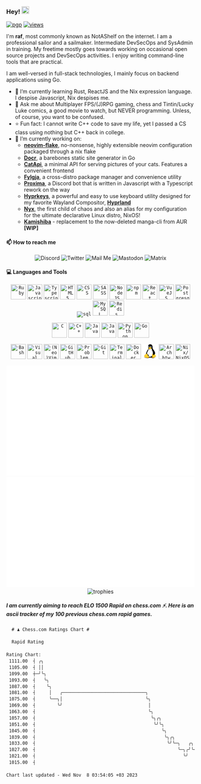### Hey! <img src="../assets/Hi.gif" width="20px" height="20px">

[![pgp](https://img.shields.io/badge/pgp-0xBA46BCC36E912922-313131?style=flat&labelColor=545454&color=313131)](https://github.com/notashelf.gpg) [![views](https://komarev.com/ghpvc/?username=notashelf&style=flat&color=313131&label=views)](https://github.com/notashelf)

I'm **raf**, most commonly known as NotAShelf on the internet. I am a professional sailor and a sailmaker. Intermediate DevSecOps and SysAdmin in training.
My freetime mostly goes towards working on occasional open source projects and DevSecOps activities. I enjoy writing command-line tools that are practical.

I am well-versed in full-stack technologies, I mainly focus on backend applications using Go.

- 🌱 I’m currently learning Rust, ReactJS and the Nix expression language. I despise Javascript, Nix despises me.
- 💬 Ask me about Multiplayer FPS/(J)RPG gaming, chess and Tintin/Lucky Luke comics, a good movie to watch, but NEVER programming. Unless, of course, you want to be confused.
- ⭐ Fun fact: I cannot write C++ code to save my life, yet I passed a CS class using nothing but C++ back in college.
- 🔭 I’m currently working on:
  - [**neovim-flake**](https://github.com/notashelf/neovim-flake), no-nonsense, highly extensible neovim configuration packaged through a nix flake
  - [**Docr**](https://github.com/notashelf/docr), a barebones static site generator in Go
  - [**CatApi**](https://github.com/notashelf/catApi), a minimal API for serving pictures of your cats. Features a convenient frontend
  - [**Fylgja**](https://github.com/hyprland-communştyf/Fylgja), a cross-distro package manager and convenience utility
  - [**Proxima**](https://github.com/NeuShore/Proxima), a Discord bot that is written in Javascript with a Typescript rework on the way
  - [**Hyprkeys**](https://github.com/hyprland-community/Hyprkeys), a powerful and easy to use keyboard utility designed for my favorite Wayland Compositor,
    [**Hyprland**](https://github.com/hyprwm/Hyprland)
  - [**Nyx**](https://github.com/notashelf/nyx), the first child of chaos and also an alias for my configuration for the ultimate declarative Linux distro, NixOS!
  - [**Kamishiba**](https://github.com/notashelf/kamishiba) - replacement to the now-deleted manga-cli from AUR **[WIP]**

#### 📫 How to reach me

<p align="center">
<img title="Discord" href="https://discord.gg/TS6w3TYZRM" src="../main/assets/icons/discord.svg" width="3.5%">
<img title="Twitter" href="https://twitter.com/NotAShelf" src="../main/assets/icons/twitter.svg" width="3.5%">
<img title="Mail Me" href="mailto:me@notashelf.dev" src="../main/assets/icons/gmail.svg" width="3.5%">
<img title="Mastodon" href="mailto:me@notashelf.dev" src="../main/assets/icons/mastodon.svg" width="3.5%">
<img title="Matrix" href="mailto:me@notashelf.dev" src="../main/assets/icons/matrix.svg" width="3.5%">

#### 💻 Languages and Tools

<p align="center">
  <code><img title="Ruby" height="40" width="40" src="../main/assets/icons/ruby.png"></code>
  <code><img title="Javascript" height="40" width="40" src="../main/assets/icons/Javascript.png"></code>
  <code><img title="Typescript" height="40" width="40" src="../main/assets/icons/typescript.png"></code>
  <code><img title="HTML5" height="40" width="40" src="../main/assets/icons/html5.svg"></code>
  <code><img title="CSS" height="40" width="40" src="../main/assets/icons/css.svg"></code>
  <code><img title="SASS" height="40" width="40" src="../main/assets/icons/sass.svg"></code>
  <code><img title="NodeJS" height="40" width="40" src="../main/assets/icons/nodejs.png"></code>
  <code><img title="npm" height="40" width="40" src="../main/assets/icons/npm.svg"></code>
  <code><img title="React" height="40" width="40" src="../main/assets/icons/react-original-wordmark.svg"></code>
  <code><img title="VueJS" height="40" width="40" src="../main/assets/icons/vuejs-original-wordmark.svg"></code>
  <code><img title="Postgresql" height="40" width="40" src="../main/assets/icons/postgresql.png"></code>
  <code><img title="SQL" height="40" width="40" src="../main/assets/icons/sql.png" alt="sql"></code>
  <code><img title="MySQL" height="40" width="40" src="../main/assets/icons/mysql.svg"></code>
  <code><img title="Redis" height="40" width="40" src="../main/assets/icons/redis.png"></code>
</p>
<p align="center">
  <code><img title="C" height="40" width="40" src="../main/assets/icons/c.svg"></code>
  <code><img title="C++" height="40" width="40"  src="../main/assets/icons/cpp.svg"></code>
  <code><img title="Java" height="40" width="40" src="../main/assets/icons/java.png"></code>
  <code><img title="Java" height="40" width="40" src="../main/assets/icons/kotlin.png"></code>
  <code><img title="Python" height="40" width="40" src="../main/assets/icons/python-original.svg"></code>
  <code><img title="Go" height="40" width="40" src="../main/assets/icons/go.png"></code>
</p>

<p align="center">
  <code><img title="Bash" height="40" width="40" src="../main/assets/icons/bash.png"></code>
  <code><img title="Visual Studio Code" height="40" width="40" src="../main/assets/icons/vscode.png"></code>
  <code><img title="(Neo)Vim" height="40" width="40" src="../main/assets/icons/vim.png"></code>
  <code><img title="GitHub" height="40" width="40" src="../main/assets/icons/github.svg"></code>
  <code><img title="Problem Solving" height="40" width="40" src="../main/assets/icons/problemSolving.png"></code>
  <code><img title="Git" height="40" width="40" src="../main/assets/icons/git-original.svg"></code>
  <code><img title="Terminal" height="40" width="40" src="../main/assets/icons/terminal.png"></code>
  <code><img title="Docker" height="40" width="40" src="../main/assets/icons/docker.png"></code>
  <code><img title="Linux" height="40" width="40" src="https://raw.githubusercontent.com/devicons/devicon/master/icons/linux/linux-original.svg"></code>
  <code><img title="Arch btw" height="40" width="40" src="../main/assets/icons/arch.svg" href="https://aur.archlinux.org/account/notashelf"></code>
  <code><img title="Nix/NixOS" height="40" width="40" src="../main/assets/icons/nix-snowflake.svg"></code>
</p>

<p align="center">
   <img title="overview" src="https://github.com/NotAShelf/NotAShelf/blob/output/generated/overview.svg">
   <img title="languages" src="https://github.com/NotAShelf/NotAShelf/blob/output/generated/languages.svg">
   <img title="trophies" src="https://github-profile-trophy.vercel.app/?username=NotAShelf&theme=onedark&no-frame=false&row=1&&margin-w=20&no-bg=true">
</p>

##### I am currently aiming to reach ELO 1500 Rapid on chess.com ⚡. Here is an ascii tracker of my 100 previous chess.com rapid games.

```txt
  # ♟︎ Chess.com Ratings Chart #

  Rapid Rating

Rating Chart:
 1111.00  ┤ ╭╮
 1105.00  ┤ ││
 1099.00  ┼─╯╰╮
 1093.00  ┤   ╰╮
 1087.00  ┤    ╰╮                                                                 ╭╮                    ╭╮╭╮ ╭
 1081.00  ┤     │   ╭───────────────────────────────╮                            ╭╯╰╮                ╭╮╭╯╰╯╰─╯
 1075.00  ┤     ╰──╮│                               ╰╮                         ╭─╯  ╰───╮           ╭╯││
 1069.00  ┤        ╰╯                                │                        ╭╯        ╰╮     ╭─╮╭╮│ ╰╯
 1063.00  ┤                                          ╰╮                       │          ╰─╮  ╭╯ ╰╯╰╯
 1057.00  ┤                                           ╰╮╭╮                 ╭╮╭╯            │  │
 1051.00  ┤                                            ╰╯╰╮               ╭╯╰╯             ╰╮╭╯
 1045.00  ┤                                               ╰╮             ╭╯                 ╰╯
 1039.00  ┤                                                ╰╮╭╮         ╭╯
 1033.00  ┤                                                 ╰╯╰─╮   ╭╮  │
 1027.00  ┤                                                     ╰─╮╭╯╰╮╭╯
 1021.00  ┤                                                       ╰╯  ╰╯
 1015.00  ┤

Chart last updated - Wed Nov  8 03:54:05 +03 2023  
  ```
  